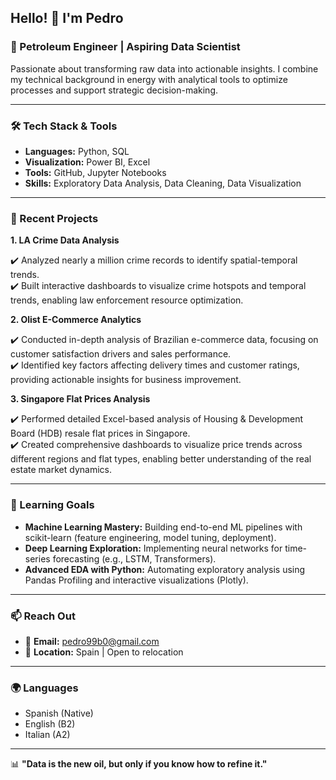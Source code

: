 ## Hello! 👋 I'm Pedro

### 🔭 Petroleum Engineer | Aspiring Data Scientist

Passionate about transforming raw data into actionable insights. I combine my technical background in energy with analytical tools to optimize processes and support strategic decision-making.

---

### 🛠️ Tech Stack & Tools
- **Languages:** Python, SQL  
- **Visualization:** Power BI, Excel
- **Tools:** GitHub, Jupyter Notebooks  
- **Skills:** Exploratory Data Analysis, Data Cleaning, Data Visualization

---

### 📌 Recent Projects 

**1. LA Crime Data Analysis** 

✔️ Analyzed nearly a million crime records to identify spatial-temporal trends.  
✔️ Built interactive dashboards to visualize crime hotspots and temporal trends, enabling law enforcement resource optimization.

**2. Olist E-Commerce Analytics**

✔️ Conducted in-depth analysis of Brazilian e-commerce data, focusing on customer satisfaction drivers and sales performance.  
✔️ Identified key factors affecting delivery times and customer ratings, providing actionable insights for business improvement.

**3. Singapore Flat Prices Analysis**

✔️ Performed detailed Excel-based analysis of Housing & Development Board (HDB) resale flat prices in Singapore.       
✔️ Created comprehensive dashboards to visualize price trends across different regions and flat types, enabling better understanding of the real estate market dynamics.

---

### 🌱 Learning Goals  
- **Machine Learning Mastery:** Building end-to-end ML pipelines with scikit-learn (feature engineering, model tuning, deployment).  
- **Deep Learning Exploration:** Implementing neural networks for time-series forecasting (e.g., LSTM, Transformers).  
- **Advanced EDA with Python:** Automating exploratory analysis using Pandas Profiling and interactive visualizations (Plotly).  

---

### 📫 Reach Out  
- 📧 **Email:** pedro99b0@gmail.com  
- 📍 **Location:** Spain | Open to relocation

---

### 🌍 Languages
- Spanish (Native)
- English (B2)
- Italian (A2)

---  

📊 **"Data is the new oil, but only if you know how to refine it."**
